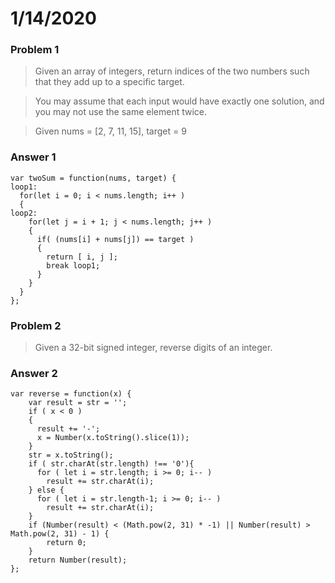 # 1/14/2020

### Problem 1
  > Given an array of integers, return indices of the two numbers such that they add up to a specific target.

  > You may assume that each input would have exactly one solution, and you may not use the same element twice.
  
  > Given nums = [2, 7, 11, 15], target = 9
  
### Answer 1

    var twoSum = function(nums, target) {
    loop1:
      for(let i = 0; i < nums.length; i++ )
      {
    loop2:
        for(let j = i + 1; j < nums.length; j++ )
        {
          if( (nums[i] + nums[j]) == target )
          {
            return [ i, j ];
            break loop1;
          }
        }
      }
    };

### Problem 2

  > Given a 32-bit signed integer, reverse digits of an integer.

### Answer 2

    var reverse = function(x) {
        var result = str = '';
        if ( x < 0 )
        {
          result += '-';
          x = Number(x.toString().slice(1));
        }
        str = x.toString();
        if ( str.charAt(str.length) !== '0'){
          for ( let i = str.length; i >= 0; i-- )
            result += str.charAt(i);
        } else {
          for ( let i = str.length-1; i >= 0; i-- )
            result += str.charAt(i);
        }
        if (Number(result) < (Math.pow(2, 31) * -1) || Number(result) > Math.pow(2, 31) - 1) {
            return 0;
        }
        return Number(result); 
    };

